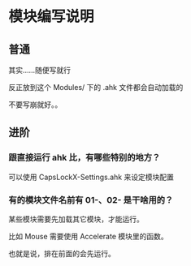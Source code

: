 # 模块编写说明

## 普通

其实……随便写就行

反正放到这个 Modules/ 下的 .ahk 文件都会自动加载的

不要写崩就好。。

## 进阶

### 跟直接运行 ahk 比，有哪些特别的地方？
可以使用 CapsLockX-Settings.ahk 来设定模块配置

### 有的模块文件名前有 01-、02- 是干啥用的？

某些模块需要先加载其它模块，才能运行。

比如 Mouse 需要使用 Accelerate 模块里的函数。

也就是说，排在前面的会先运行。